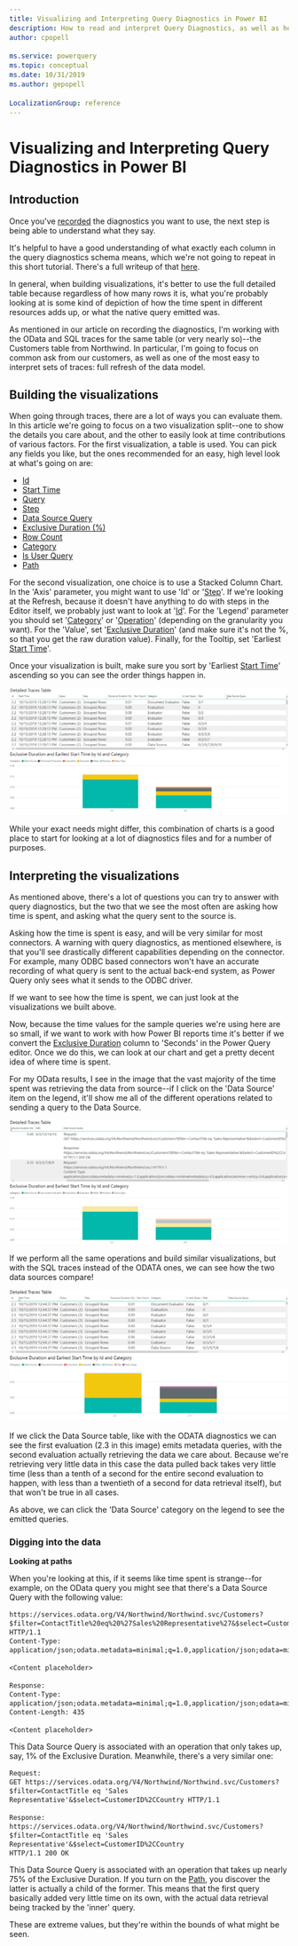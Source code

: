 ```yaml
---
title: Visualizing and Interpreting Query Diagnostics in Power BI
description: How to read and interpret Query Diagnostics, as well as how to properly build visuals that can give insight on performance
author: cpopell

ms.service: powerquery
ms.topic: conceptual
ms.date: 10/31/2019
ms.author: gepopell

LocalizationGroup: reference
---
```


# Visualizing and Interpreting Query Diagnostics in Power BI

## Introduction

Once you've [recorded](RecordingQueryDiagnostics.md) the diagnostics you want to use, the next step is being able to understand what they say.

It's helpful to have a good understanding of what exactly each column in the query diagnostics schema means, which we're not going to repeat in this short tutorial. There's a full writeup of that [here](QueryDiagnostics.md).

In general, when building visualizations, it's better to use the full detailed table because regardless of how many rows it is, what you're probably looking at is some kind of depiction of how the time spent in different resources adds up, or what the native query emitted was.

As mentioned in our article on recording the diagnostics, I'm working with the OData and SQL traces for the same table (or very nearly so)--the Customers table from Northwind. In particular, I'm going to focus on common ask from our customers, as well as one of the most easy to interpret sets of traces: full refresh of the data model.

## Building the visualizations

When going through traces, there are a lot of ways you can evaluate them. In this article we're going to focus on a two visualization split--one to show the details you care about, and the other to easily look at time contributions of various factors. For the first visualization, a table is used. You can pick any fields you like, but the ones recommended for an easy, high level look at what's going on are:

* [Id](QueryDiagnostics.md#id)
* [Start Time](QueryDiagnostics.md#start-time)
* [Query](QueryDiagnostics.md#query)
* [Step](QueryDiagnostics.md#step)
* [Data Source Query](QueryDiagnostics.md#data-source-query)
* [Exclusive Duration (%)](QueryDiagnostics.md#exclusive-duration-)
* [Row Count](QueryDiagnostics.md#row-count)
* [Category](QueryDiagnostics.md#category)
* [Is User Query](QueryDiagnostics.md#is-user-query)
* [Path](QueryDiagnostics.md#path)

For the second visualization, one choice is to use a Stacked Column Chart. In the 'Axis' parameter, you might want to use 'Id' or '[Step](QueryDiagnostics.md#step)'. If we're looking at the Refresh, because it doesn't have anything to do with steps in the Editor itself, we probably just want to look at '[Id](QueryDiagnostics.md#id)'. For the 'Legend' parameter you should set '[Category](QueryDiagnostics.md#category)' or '[Operation](QueryDiagnostics.md#operation)' (depending on the granularity you want). For the 'Value', set '[Exclusive Duration](QueryDiagnostics.md#exclusive-duration)' (and make sure it's not the %, so that you get the raw duration value). Finally, for the Tooltip, set 'Earliest [Start Time](QueryDiagnostics.md#start-time)'.

Once your visualization is built, make sure you sort by 'Earliest [Start Time](QueryDiagnostics.md#start-time)' ascending so you can see the order things happen in.

![Visualization of details and time aggregation.](images/querydiagnosticsodatahighlevel.png)


While your exact needs might differ, this combination of charts is a good place to start for looking at a lot of diagnostics files and for a number of purposes.

## Interpreting the visualizations

As mentioned above, there's a lot of questions you can try to answer with query diagnostics, but the two that we see the most often are asking how time is spent, and asking what the query sent to the source is.

Asking how the time is spent is easy, and will be very similar for most connectors. A warning with query diagnostics, as mentioned elsewhere, is that you'll see drastically different capabilities depending on the connector. For example, many ODBC based connectors won't have an accurate recording of what query is sent to the actual back-end system, as Power Query only sees what it sends to the ODBC driver.

If we want to see how the time is spent, we can just look at the visualizations we built above.

Now, because the time values for the sample queries we're using here are so small, if we want to work with how Power BI reports time it's better if we convert the [Exclusive Duration](QueryDiagnostics.md#exclusive-duration) column to 'Seconds' in the Power Query editor. Once we do this, we can look at our chart and get a pretty decent idea of where time is spent.

For my OData results, I see in the image that the vast majority of the time spent was retrieving the data from source--if I click on the 'Data Source' item on the legend, it'll show me all of the different operations related to sending a query to the Data Source.

![OData Northwind Query Diagnostics Summary.](images/querydiagnosticsodataemitted.png)

If we perform all the same operations and build similar visualizations, but with the SQL traces instead of the ODATA ones, we can see how the two data sources compare!

![OData Northwind Query Diagnostics Summary.](images/querydiagnosticssqlhighlevel.png)

If we click the Data Source table, like with the ODATA diagnostics we can see the first evaluation (2.3 in this image) emits metadata queries, with the second evaluation actually retrieving the data we care about. Because we're retrieving very little data in this case the data pulled back takes very little time (less than a tenth of a second for the entire second evaluation to happen, with less than a twentieth of a second for data retrieval itself), but that won't be true in all cases.

As above, we can click the 'Data Source' category on the legend to see the emitted queries.

### Digging into the data

**Looking at paths**

When you're looking at this, if it seems like time spent is strange--for example, on the OData query you might see that there's a Data Source Query with the following value:

```Request:
https://services.odata.org/V4/Northwind/Northwind.svc/Customers?$filter=ContactTitle%20eq%20%27Sales%20Representative%27&$select=CustomerID%2CCountry HTTP/1.1
Content-Type: application/json;odata.metadata=minimal;q=1.0,application/json;odata=minimalmetadata;q=0.9,application/atomsvc+xml;q=0.8,application/atom+xml;q=0.8,application/xml;q=0.7,text/plain;q=0.7

<Content placeholder>

Response:
Content-Type: application/json;odata.metadata=minimal;q=1.0,application/json;odata=minimalmetadata;q=0.9,application/atomsvc+xml;q=0.8,application/atom+xml;q=0.8,application/xml;q=0.7,text/plain;q=0.7
Content-Length: 435

<Content placeholder>
```

This Data Source Query is associated with an operation that only takes up, say, 1% of the Exclusive Duration. Meanwhile, there's a very similar one:

```
Request:
GET https://services.odata.org/V4/Northwind/Northwind.svc/Customers?$filter=ContactTitle eq 'Sales Representative'&$select=CustomerID%2CCountry HTTP/1.1

Response:
https://services.odata.org/V4/Northwind/Northwind.svc/Customers?$filter=ContactTitle eq 'Sales Representative'&$select=CustomerID%2CCountry
HTTP/1.1 200 OK
```

This Data Source Query is associated with an operation that takes up nearly 75% of the Exclusive Duration. If you turn on the [Path](QueryDiagnostics.md#path), you discover the latter is actually a child of the former. This means that the first query basically added very little time on its own, with the actual data retrieval being tracked by the 'inner' query.

These are extreme values, but they're within the bounds of what might be seen.

